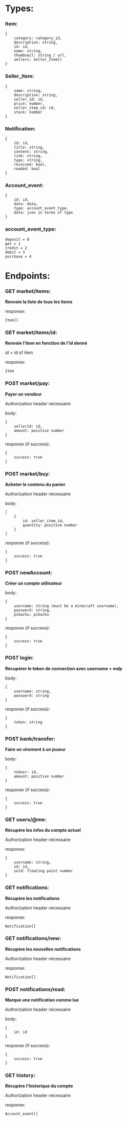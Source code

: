 # Types:

### Item:

```
{
    category: category_id,
    description: string,
    id: id,
    name: string,
    thumbnail: string / url,
    sellers: Seller_Item[]
}
```


### Seller_Item:

```
{
    name: string,
    description: string,
    seller_id: id,
    price: number,
    seller_item_id: id,
    stock: number
}
```

### Notification:

```
{
    id: id,
    title: string,
    content: string,
    link: string,
    type: string,
    received: bool,
    readed: bool
}
```

### Account_event:

```
{
    id: id,
    data: data,
    type: account_event_type,
    data: json in terms of type
}
```

### account_event_type:

```
deposit = 0
get = 1
credit = 2
debit = 3
purchase = 4
```

# Endpoints:

### GET market/items:

__Renvoie la liste de tous les items__

response:

```
Item[]
```


### GET market/items/id:

__Renvoie l'item en fonction de l'id donné__

id = id of item

response:

```
Item
```


### POST market/pay:

__Payer un vendeur__

Authorization header nécessaire

body:

```
{
    sellerId: id,
    amount: positive number
}
```

response (if success):

```
{
    success: true
}
```


### POST market/buy:

__Acheter le contenu du panier__

Authorization header nécessaire

body:

```
[
    {
        id: seller_item_id,
        quantity: positive number
    }
]
```

response (if success):

```
{
    success: true
}
```

### POST newAccount:

__Créer un compte utilisateur__

body:

```
{
    username: string (must be a minecraft username),
    password: string,
    pikachu: pikachu
}
```

response (if success):

```
{
    success: true
}
```

### POST login:

__Récupérer le token de connection avec username + mdp__

body:

```
{
    username: string,
    password: string
}
```

response (if success):

```
{
    token: string
}
```


### POST bank/transfer:

__Faire un virement à un joueur__

body:

````
{
    toUser: id,
    amount: positive number
}
````

response (if success):

```
{
    success: true
}
```

### GET users/@me:

__Récupère les infos du compte actuel__

Authorization header nécessaire

response:

```
{
    username: string,
    id: id,
    sold: floating point number 
}
```


### GET notifications:

__Récupère les notifications__

Authorization header nécessaire

response:

```
Notification[]
```

### GET notifications/new:

__Récupère les nouvelles notifications__

Authorization header nécessaire

response:

```
Notification[]
```


### POST notifications/read:

__Marque une notification comme lue__

Authorization header nécessaire

body:

```
{
    id: id
}
```

response (if success):

```
{
    success: true
}
```

### GET history:

__Récupère l'historique du compte__

Authorization header nécessaire

response:

```
Account_event[]
```